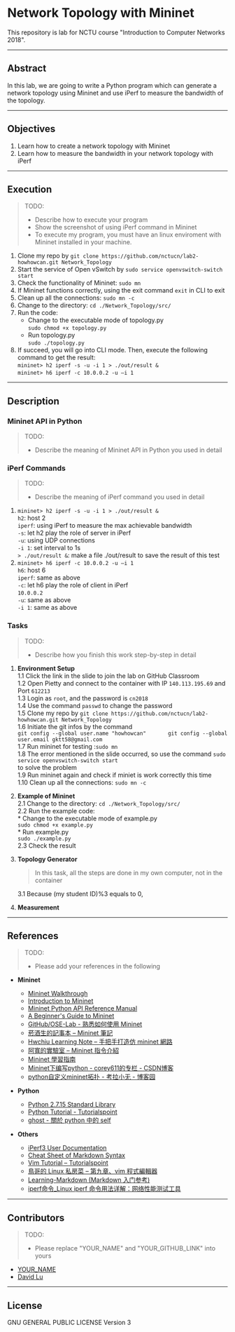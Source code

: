# Network Topology with Mininet

This repository is lab for NCTU course "Introduction to Computer Networks 2018".

---
## Abstract

In this lab, we are going to write a Python program which can generate a network topology using Mininet and use iPerf to measure the bandwidth of the topology.

---
## Objectives

1. Learn how to create a network topology with Mininet
2. Learn how to measure the bandwidth in your network topology with iPerf

---
## Execution

> TODO: 
> * Describe how to execute your program
> * Show the screenshot of using iPerf command in Mininet    
> * To execute my program, you must have an linux enviroment with Mininet installed in your machine.
1. Clone my repo by `git clone https://github.com/nctucn/lab2-howhowcan.git Network_Topology`
2. Start the service of Open vSwitch by `sudo service openvswitch-switch start`
3. Check the functionality of Mininet: `sudo mn`
4. If Mininet functions correctly, using the exit command `exit` in CLI to exit
5. Clean up all the connections: `sudo mn -c` 
6. Change to the directory: `cd ./Network_Topology/src/`
7. Run the code:   
   * Change to the executable mode of topology.py   
   `sudo chmod +x topology.py`   
   * Run topology.py   
   `sudo ./topology.py`    
8. If succeed, you will go into CLI mode. Then, execute the following command to get the result:   
   `mininet> h2 iperf -s -u -i 1 > ./out/result &`    
   `mininet> h6 iperf -c 10.0.0.2 -u –i 1`    
   



   

---
## Description

### Mininet API in Python

> TODO:
> * Describe the meaning of Mininet API in Python you used in detail

### iPerf Commands

> TODO:
> * Describe the meaning of iPerf command you used in detail
1. `mininet> h2 iperf -s -u -i 1 > ./out/result &`    
   `h2`: host 2    
   `iperf`: using iPerf to measure the max achievable bandwidth    
   `-s`: let h2 play the role of server in iPerf    
   `-u`: using UDP connections    
   `-i 1`: set interval to 1s    
   `> ./out/result &`: make a file ./out/result to save the result of this test     
2. `mininet> h6 iperf -c 10.0.0.2 -u –i 1`    
   `h6`: host 6    
   `iperf`: same as above    
   `-c`: let h6 play the role of client in iPerf    
   `10.0.0.2`     
   `-u`: same as above    
   `-i 1`: same as above    

### Tasks

> TODO:
> * Describe how you finish this work step-by-step in detail

1. **Environment Setup**    
    1.1 Click the link in the slide to join the lab on GitHub Classroom    
    1.2 Open Pietty and connect to the container with IP `140.113.195.69` and Port `612213`    
    1.3 Login as `root`, and the password is `cn2018`    
    1.4 Use the command `passwd` to change the password    
    1.5 Clone my repo by `git clone https://github.com/nctucn/lab2-howhowcan.git Network_Topology`    
    1.6 Initiate the git infos by the command      
        ```
            git config --global user.name "howhowcan"      
            git config --global user.email gktt58@gmail.com    
        ```    
    1.7 Run mininet for testing :`sudo mn`    
    1.8 The error mentioned in the slide occurred, so use the command `sudo service openvswitch-switch start`    
        to solve the problem    
    1.9 Run mininet again and check if miniet is work correctly this time  
    1.10 Clean up all the connections: `sudo mn -c`     
2. **Example of Mininet**    
    2.1 Change to the directory: `cd ./Network_Topology/src/`       
    2.2 Run the example code:   
        * Change to the executable mode of example.py   
          `sudo chmod +x example.py`     
        * Run example.py     
          `sudo ./example.py`       
    2.3 Check the result     
3. **Topology Generator**

    > In this task, all the steps are done in my own computer, not in the container

    3.1 Because (my student ID)%3 equals to 0, 

4. **Measurement**

---
## References

> TODO: 
> * Please add your references in the following

* **Mininet**
    * [Mininet Walkthrough](http://mininet.org/walkthrough/)
    * [Introduction to Mininet](https://github.com/mininet/mininet/wiki/Introduction-to-Mininet)
    * [Mininet Python API Reference Manual](http://mininet.org/api/annotated.html)
    * [A Beginner's Guide to Mininet](https://opensourceforu.com/2017/04/beginners-guide-mininet/)
    * [GitHub/OSE-Lab - 熟悉如何使用 Mininet](https://github.com/OSE-Lab/Learning-SDN/blob/master/Mininet/README.md)
    * [菸酒生的記事本 – Mininet 筆記](https://blog.laszlo.tw/?p=81)
    * [Hwchiu Learning Note – 手把手打造仿 mininet 網路](https://hwchiu.com/setup-mininet-like-environment.html)
    * [阿寬的實驗室 – Mininet 指令介紹](https://ting-kuan.blog/2017/11/09/%E3%80%90mininet%E6%8C%87%E4%BB%A4%E4%BB%8B%E7%B4%B9%E3%80%91/)
    * [Mininet 學習指南](https://www.sdnlab.com/11495.html)
    * [Mininet下编写python - corey611的专栏 - CSDN博客](https://blog.csdn.net/corey611/article/details/39212053)
    * [python自定义mininet拓扑 - 考拉小无 - 博客园](https://www.cnblogs.com/wpqwpq/p/6501952.html)
* **Python**
    * [Python 2.7.15 Standard Library](https://docs.python.org/2/library/index.html)
    * [Python Tutorial - Tutorialspoint](https://www.tutorialspoint.com/python/)
    * [ghost - 關於 python 中的 self](https://freedomknight.me/guan-yu-python-zhong-de-self/)

* **Others**
    * [iPerf3 User Documentation](https://iperf.fr/iperf-doc.php#3doc)
    * [Cheat Sheet of Markdown Syntax](https://www.markdownguide.org/cheat-sheet)
    * [Vim Tutorial – Tutorialspoint](https://www.tutorialspoint.com/vim/index.htm)
    * [鳥哥的 Linux 私房菜 – 第九章、vim 程式編輯器](http://linux.vbird.org/linux_basic/0310vi.php)    
    * [Learning-Markdown (Markdown 入门参考)](http://xianbai.me/learn-md)
    * [iperf命令_Linux iperf 命令用法详解：网络性能测试工具](http://man.linuxde.net/iperf)
    
---
## Contributors

> TODO:
> * Please replace "YOUR_NAME" and "YOUR_GITHUB_LINK" into yours

* [YOUR_NAME](YOUR_GITHUB_LINK)
* [David Lu](https://github.com/yungshenglu)

---
## License

GNU GENERAL PUBLIC LICENSE Version 3